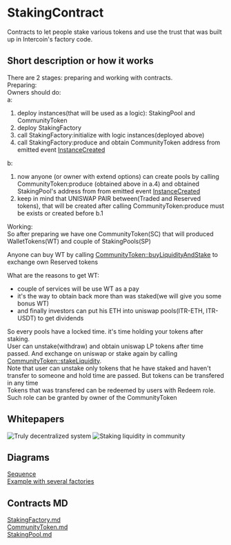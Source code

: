 # StakingContract
Contracts to let people stake various tokens and use the trust that was built up in Intercoin's factory code.

## Short description or how it works
There are 2 stages: preparing and working with contracts.  
Preparing:  
Owners should do:  
a:  
1. deploy instances(that will be used as a logic): StakingPool and CommunityToken  
2. deploy StakingFactory   
3. call StakingFactory:initialize with logic instances(deployed above)  
4. call StakingFactory:produce and obtain CommunityToken address from emitted event [InstanceCreated](docs/contracts/StakingFactory.md#instancecreated)  

b:
1. now anyone (or owner with extend options) can create pools by calling CommunityToken:produce (obtained above in a.4) and obtained StakingPool's address from from emitted event [InstanceCreated](docs/contracts/CommunityToken.md#instancecreated)  
2. keep in mind that UNISWAP PAIR between(Traded and Reserved tokens), that will be created after calling CommunityToken:produce must be exists or created before b.1  
  
Working:  
So after preparing we have one CommunityToken(SC) that will produced WalletTokens(WT) and couple of StakingPools(SP)  
  
Anyone can buy WT by calling [CommunityToken::buyLiquidityAndStake](docs/contracts/StakingContract.md#buyliquidityandstake) to exchange own Reserved tokens  
  
What are the reasons to get WT:  
- couple of services will be use WT as a pay  
- it's the way to obtain back more than was staked(we will give you some bonus WT)  
- and finally investors can put his ETH into uniswap pools(ITR-ETH, ITR-USDT) to get dividends  
  
So every pools have a locked time. it's time holding your tokens after staking.  
User can unstake(withdraw) and obtain uniswap LP tokens after time passed. And exchange on uniswap or stake again by calling [CommunityToken::stakeLiquidity](docs/contracts/CommunityToken.md#stakeliquidity).  
Note that user can unstake only tokens that he have staked and haven't transfer  to someone and hold time are passed. But tokens can be transfered in any time  
Tokens that was transfered can be redeemed by users with Redeem role. Such role can be granted by owner of the CommunityToken  

## Whitepapers

![Truly decentralized system](https://github.com/Intercoin/StakingContract/blob/assets/images/whitepapers/truly-decentralized-system.jpg)
![Staking liquidity in community](https://github.com/Intercoin/StakingContract/blob/assets/images/whitepapers/staking-liquidity-in-community.jpg)
  
## Diagrams
[Sequence](https://github.com/Intercoin/StakingContract/wiki/Diagrams/sequence)  
[Example with several factories](https://github.com/Intercoin/StakingContract/wiki/Diagrams/example-with-several-factories)

## Contracts MD
[StakingFactory.md](docs/contracts/StakingFactory.md)<br>
[CommunityToken.md](docs/contracts/CommunityToken.md)<br>
[StakingPool.md](docs/contracts/StakingPool.md)<br>


